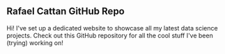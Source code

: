  
## Rafael Cattan GitHub Repo

Hi! I've set up a dedicated website to showcase all my latest data science projects. Check out this GitHub repository for all the cool stuff I've been (trying) working on!
